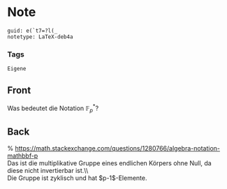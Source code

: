 # Note
```
guid: e(`t7=?l(_
notetype: LaTeX-deb4a
```

### Tags
```
Eigene
```

## Front
Was bedeutet die Notation $\mathbb{F}^{*}_{p}$?

## Back
<div>% <a href="https://math.stackexchange.com/questions/1280766/algebra-notation-mathbbf-p">https://math.stackexchange.com/questions/1280766/algebra-notation-mathbbf-p</a></div><div>
</div>Das ist die multiplikative Gruppe eines endlichen Körpers ohne Null, da diese nicht invertierbar ist.\\<div>
</div><div>Die Gruppe ist zyklisch und hat $p-1$-Elemente.</div>
